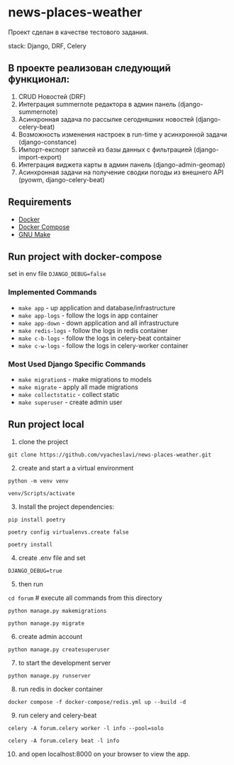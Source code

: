 # news-places-weather

Проект сделан в качестве тестового задания.

stack:
Django, DRF, Celery

## В проекте реализован следующий функционал:

1. CRUD Новостей (DRF)
2. Интеграция summernote редактора в админ панель (django-summernote)
3. Асинхронная задача по рассылке сегодняшних новостей (django-celery-beat)
4. Возможность изменения настроек в run-time у асинхронной задачи (django-constance)
5. Импорт-експорт записей из базы данных с фильтрацией (django-import-export)
6. Интеграция виджета карты в админ панель (django-admin-geomap)
7. Асинхронная задачи на получение сводки погоды из внешнего API (pyowm, django-celery-beat)

## Requirements

- [Docker](https://www.docker.com/get-started)
- [Docker Compose](https://docs.docker.com/compose/install/)
- [GNU Make](https://www.gnu.org/software/make/)

## Run project with docker-compose

set in env file `DJANGO_DEBUG=false`

### Implemented Commands

 * `make app` - up application and database/infrastructure
 * `make app-logs` - follow the logs in app container
 * `make app-down` - down application and all infrastructure
 * `make redis-logs` - follow the logs in redis container
 * `make c-b-logs` - follow the logs in celery-beat container
 * `make c-w-logs` - follow the logs in celery-worker container

### Most Used Django Specific Commands

 * `make migration`s - make migrations to models
 * `make migrate` - apply all made migrations
 * `make collectstatic` - collect static
 * `make superuser` - create admin user

## Run project local

1. clone the project

`git clone https://github.com/vyacheslavi/news-places-weather.git`

2. create and start a a virtual environment

`python -m venv venv`

`venv/Scripts/activate`

3. Install the project dependencies:

`pip install poetry`

`poetry config virtualenvs.create false`

`poetry install`

4. create .env file and set

`DJANGO_DEBUG=true`

5. then run

`cd forum` # execute all commands from this directory

`python manage.py makemigrations`

`python manage.py migrate`

6. create admin account

`python manage.py createsuperuser`

7. to start the development server

`python manage.py runserver`

8. run redis in docker container

`docker compose -f docker-compose/redis.yml up --build -d`

9. run celery and celery-beat

`celery -A forum.celery worker -l info --pool=solo`

`celery -A forum.celery beat -l info`

10. and open localhost:8000 on your browser to view the app.
